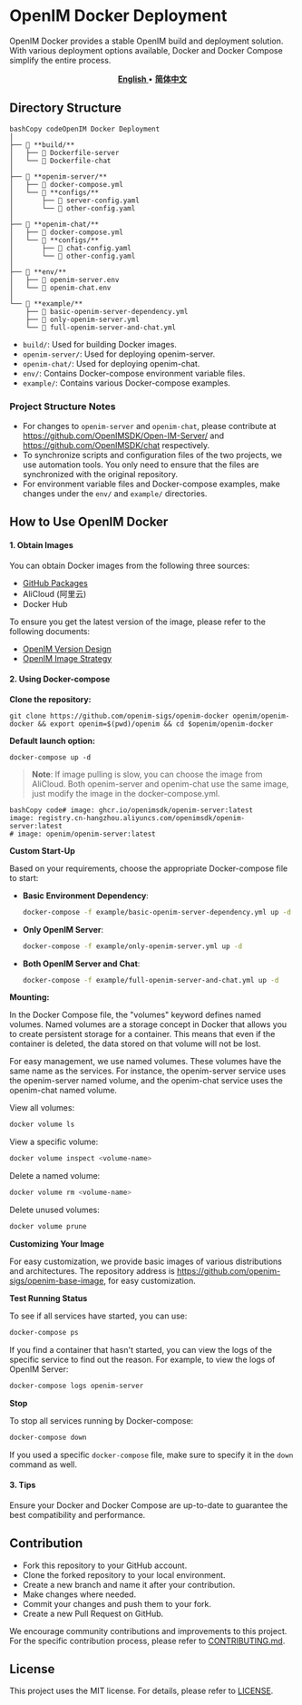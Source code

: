 # OpenIM Docker Deployment

OpenIM Docker provides a stable OpenIM build and deployment solution. With various deployment options available, Docker and Docker Compose simplify the entire process.

<p align="center">
    <a href="./README.md"><b> English </b></a> •
    <a href="./README-zh_CN.md"><b> 简体中文 </b></a>
</p>

</p>

## Directory Structure

```
bashCopy codeOpenIM Docker Deployment
│
├── 📁 **build/**
│   ├── 📄 Dockerfile-server
│   └── 📄 Dockerfile-chat
│
├── 📁 **openim-server/**
│   ├── 📄 docker-compose.yml
│   └── 📁 **configs/**
│       ├── 📄 server-config.yaml
│       └── 📄 other-config.yaml
│
├── 📁 **openim-chat/**
│   ├── 📄 docker-compose.yml
│   └── 📁 **configs/**
│       ├── 📄 chat-config.yaml
│       └── 📄 other-config.yaml
│
├── 📁 **env/**
│   ├── 📄 openim-server.env
│   └── 📄 openim-chat.env
│
└── 📁 **example/**
    ├── 📄 basic-openim-server-dependency.yml
    ├── 📄 only-openim-server.yml
    └── 📄 full-openim-server-and-chat.yml
```

- `build/`: Used for building Docker images.
- `openim-server/`: Used for deploying openim-server.
- `openim-chat/`: Used for deploying openim-chat.
- `env/`: Contains Docker-compose environment variable files.
- `example/`: Contains various Docker-compose examples.

### Project Structure Notes

- For changes to `openim-server` and `openim-chat`, please contribute at https://github.com/OpenIMSDK/Open-IM-Server/ and https://github.com/OpenIMSDK/chat respectively.
- To synchronize scripts and configuration files of the two projects, we use automation tools. You only need to ensure that the files are synchronized with the original repository.
- For environment variable files and Docker-compose examples, make changes under the `env/` and `example/` directories.

## How to Use OpenIM Docker

#### 1. Obtain Images

You can obtain Docker images from the following three sources:

- [GitHub Packages](https://github.com/orgs/OpenIMSDK/packages?repo_name=Open-IM-Server)
- AliCloud (阿里云)
- Docker Hub

To ensure you get the latest version of the image, please refer to the following documents:

- [OpenIM Version Design](https://github.com/OpenIMSDK/Open-IM-Server/blob/main/docs/conversions/version.md)
- [OpenIM Image Strategy](https://github.com/OpenIMSDK/Open-IM-Server/blob/main/docs/conversions/images.md)

#### 2. Using Docker-compose

**Clone the repository:**

```
git clone https://github.com/openim-sigs/openim-docker openim/openim-docker && export openim=$(pwd)/openim && cd $openim/openim-docker
```

**Default launch option:**

```
docker-compose up -d
```

> **Note**: If image pulling is slow, you can choose the image from AliCloud. Both openim-server and openim-chat use the same image, just modify the image in the docker-compose.yml.

```
bashCopy code# image: ghcr.io/openimsdk/openim-server:latest
image: registry.cn-hangzhou.aliyuncs.com/openimsdk/openim-server:latest
# image: openim/openim-server:latest
```

**Custom Start-Up**

Based on your requirements, choose the appropriate Docker-compose file to start:

- **Basic Environment Dependency**:

  ```bash
  docker-compose -f example/basic-openim-server-dependency.yml up -d
  ```

- **Only OpenIM Server**:

  ```bash
  docker-compose -f example/only-openim-server.yml up -d
  ```

- **Both OpenIM Server and Chat**:

  ```bash
  docker-compose -f example/full-openim-server-and-chat.yml up -d
  ```

**Mounting:**

In the Docker Compose file, the "volumes" keyword defines named volumes. Named volumes are a storage concept in Docker that allows you to create persistent storage for a container. This means that even if the container is deleted, the data stored on that volume will not be lost.

For easy management, we use named volumes. These volumes have the same name as the services. For instance, the openim-server service uses the openim-server named volume, and the openim-chat service uses the openim-chat named volume.

View all volumes:

```bash
docker volume ls
```

View a specific volume:

```bash
docker volume inspect <volume-name>
```

Delete a named volume:

```bash
docker volume rm <volume-name>
```

Delete unused volumes:

```bash
docker volume prune
```

**Customizing Your Image**

For easy customization, we provide basic images of various distributions and architectures. The repository address is https://github.com/openim-sigs/openim-base-image, for easy customization.

**Test Running Status**

To see if all services have started, you can use:

```bash
docker-compose ps
```

If you find a container that hasn't started, you can view the logs of the specific service to find out the reason. For example, to view the logs of OpenIM Server:

```bash
docker-compose logs openim-server
```

**Stop**

To stop all services running by Docker-compose:

```bash
docker-compose down
```

If you used a specific `docker-compose` file, make sure to specify it in the `down` command as well.

#### 3. Tips

Ensure your Docker and Docker Compose are up-to-date to guarantee the best compatibility and performance.

## Contribution

- Fork this repository to your GitHub account.
- Clone the forked repository to your local environment.
- Create a new branch and name it after your contribution.
- Make changes where needed.
- Commit your changes and push them to your fork.
- Create a new Pull Request on GitHub.

We encourage community contributions and improvements to this project. For the specific contribution process, please refer to [CONTRIBUTING.md](https://chat.openai.com/CONTRIBUTING.md).

## License

This project uses the MIT license. For details, please refer to [LICENSE](https://chat.openai.com/LICENSE).
